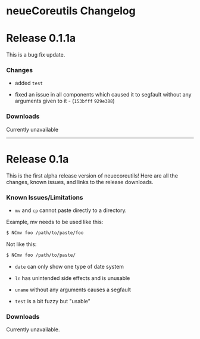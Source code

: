 # neueCoreutils Changelog

Release 0.1.1a
===

This is a bug fix update.

### Changes

* added `test`

* fixed an issue in all components which caused it to segfault without any arguments given to it - (`153bfff` `929e388`)

### Downloads

Currently unavailable

---

Release 0.1a
===

This is the first alpha release version of neuecoreutils!
Here are all the changes, known issues, and links to the release downloads.

### Known Issues/Limitations

* `mv` and `cp` cannot paste directly to a directory.

Example, mv needs to be used like this:
```sh
$ NCmv foo /path/to/paste/foo
```
Not like this:
```sh
$ NCmv foo /path/to/paste/
```
* `date` can only show one type of date system

* `ln` has unintended side effects and is unusable

* `uname` without any arguments causes a segfault

* `test` is a bit fuzzy but "usable"

### Downloads

Currently unavailable.